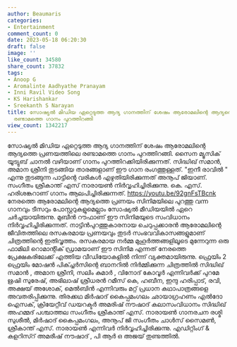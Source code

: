 ```yaml
---
author: Beaumaris
categories:
- Entertainment
comment_count: 0
date: 2023-05-18 06:20:30
draft: false
image: ''
like_count: 34580
share_count: 37832
tags:
- Anoop G
- Aromalinte Aadhyathe Pranayam
- Inni Ravil Video Song
- KS Harishankar
- Sreekanth S Narayan
title: സോഷ്യല്‍ മിഡിയ ഏറ്റെടുത്ത ആദ്യ ഗാനത്തിന് ശേഷം ആരോമലിന്റെ ആദ്യത്തെ പ്രണയത്തിലെ
  രണ്ടാമത്തെ ഗാനം പുറത്തിറങ്ങി
view_count: 1342217
---
```


സോഷ്യല്‍ മിഡിയ ഏറ്റെടുത്ത ആദ്യ ഗാനത്തിന് ശേഷം ആരോമലിന്റെ ആദ്യത്തെ പ്രണയത്തിലെ രണ്ടാമത്തെ ഗാനം പുറത്തിറങ്ങി. സൈന മ്യൂസിക് യൂട്യുബ് ചാനല്‍ വഴിയാണ് ഗാനം പുറത്തിറക്കിയിരിക്കുന്നത്. സിദ്ധിഖ് സമാൻ, അമാന ശ്രീനി തുടങ്ങിയ താരങ്ങളാണ് ഈ ഗാന രംഗത്തുള്ളത്. "ഇനീ രാവിൽ " എന്നു തുടങ്ങുന്ന പാട്ടിന്റെ വരികള്‍ എഴുതിയിരിക്കുന്നത് അനൂപ് ജിയാണ്. സംഗീതം ശ്രീകാന്ത് എസ് നാരായൺ നിര്‍വ്വഹിച്ചിരിക്കുന്നു. കെ. എസ്. ഹരിശങ്കറാണ് ഗാനം ആലപിച്ചിരിക്കുന്നത്. https://youtu.be/92gnFsTBcnk നേരത്തെ ആരോമലിന്റെ ആദ്യത്തെ പ്രണയം സിനിമയിലെ പുറത്തു വന്ന ഗാനവും ടീസറും പോസ്റ്ററുകളുമെല്ലാം സോഷ്യല്‍ മീഡിയയില്‍ ഏറെ ചര്‍ച്ചയായിരുന്നു. മുബീൻ റൗഫാണ് ഈ സിനിമയുടെ സംവിധാനം നിര്‍വ്വഹിച്ചിരിക്കുന്നത്. നാട്ടിൻപുറത്തുകാരനായ ചെറുപ്പക്കാരൻ ആരോമലിന്റെ ജീവിതത്തിലെ രസകരമായ പ്രണയവും തുടർ സംഭവവികാസങ്ങളുമാണ് ചിത്രത്തിന്റെ ഇതിവൃത്തം. രസകരമായ നര്‍മ്മ മുഹൂര്‍ത്തങ്ങളിലൂടെ മുന്നേറുന്ന ഒരു ഫാമിലി റൊമാന്റിക് ഡ്രാമയാണ് ഈ സിനിമ എന്നത് നേരത്തെ പ്രേക്ഷകരിലേക്ക് എത്തിയ വീഡിയോകളില്‍ നിന്ന് വ്യക്തമായിരുന്നു. ഫ്രെയിം 2 ഫ്രെയിം മോഷൻ പിക്ച്ചർസിന്റെ ബാനറില്‍ നിര്‍മ്മിക്കുന്ന ചിത്രത്തില്‍ സിദ്ധിഖ് സമാൻ , അമാന ശ്രീനി, സലിം കുമാർ , വിനോദ് കോവൂർ എന്നിവർക്ക് പുറമേ ഋഷി സുരേഷ്, അഭിലാഷ് ശ്രീധരൻ റമീസ് കെ, ഹബീന, ഇന്ദു ഹരിപ്പാട്, രവി, അക്ഷയ് അശോക്, മെൽബിൻ എന്നിവരും മറ്റ് പ്രധാന കഥാപാത്രങ്ങളെ അവതരിപ്പിക്കുന്നു. തിരക്കഥ മിർഷാദ് കൈപ്പമംഗലം ഛായാഗ്രഹണം എൽദോ ഐസക്, ക്രിയേറ്റീവ് ഡയറക്ടർ അമരിഷ് നൗഷാദ് കലാസംവിധാനം സിദ്ധിഖ് അഹമ്മദ് പശ്ചാത്തല സംഗീതം ശ്രീകാന്ത് എസ്. നാരായൺ ഗാനരചന രശ്മി സുശീൽ, മിർഷാദ് കൈപ്പമംഗലം, അനൂപ് ജി സംഗീതം ചാൾസ് സൈമൺ, ശ്രീകാന്ത് എസ്. നാരായൺ എന്നിവര്‍ നിര്‍വ്വഹിച്ചിരിക്കുന്നു. എഡിറ്റിംഗ് & കളറിസ്റ് അമരീഷ് നൗഷാദ് , പി ആര്‍ ഒ അജയ് തുണ്ടത്തിൽ.
